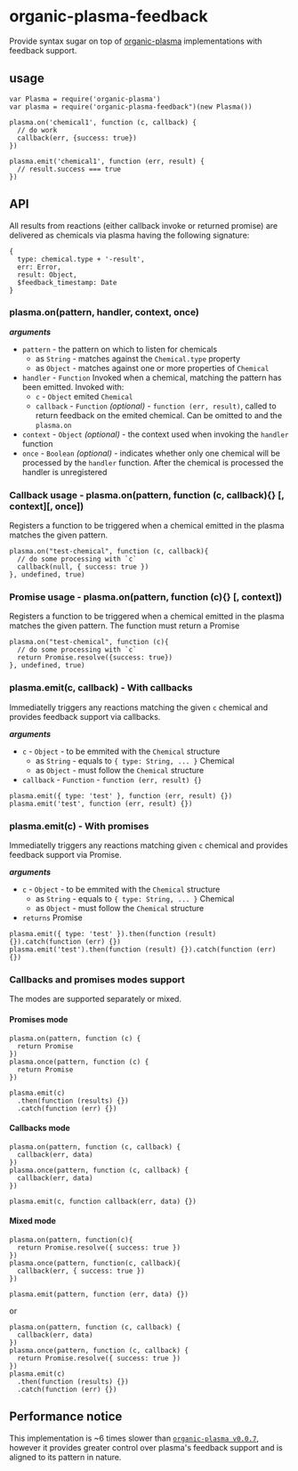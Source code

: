 # organic-plasma-feedback

Provide syntax sugar on top of [organic-plasma](https://github.com/outbounder/organic-plasma) implementations with feedback support.

## usage

```
var Plasma = require('organic-plasma')
var plasma = require('organic-plasma-feedback")(new Plasma())

plasma.on('chemical1', function (c, callback) {
  // do work
  callback(err, {success: true})
})

plasma.emit('chemical1', function (err, result) {
  // result.success === true
})
```

## API

All results from reactions (either callback invoke or returned promise) are delivered as chemicals via plasma having the following signature:

```
{
  type: chemical.type + '-result',
  err: Error,
  result: Object,
  $feedback_timestamp: Date
}
```

### plasma.on(pattern, handler, context, once)

___arguments___
* `pattern` - the pattern on which to listen for chemicals
  * as `String` - matches against the `Chemical.type` property
  * as `Object` - matches against one or more properties of `Chemical`
* `handler` - `Function` Invoked when a chemical, matching the pattern has been emitted. Invoked with:
  - `c` - `Object` emited `Chemical`
  - `callback` - `Function` _(optional)_ - `function (err, result)`, called to return feedback on the emited chemical. Can be omitted to and the `plasma.on`
* `context` - `Object` _(optional)_ - the context used when invoking the `handler` function
* `once` - `Boolean` _(optional)_ - indicates whether only one chemical will be processed by the `handler` function. After the chemical is processed the handler is unregistered

### Callback usage - plasma.on(pattern, function (c, callback){} [, context][, once])
Registers a function to be triggered when a chemical emitted in the plasma matches the given pattern.

```
plasma.on("test-chemical", function (c, callback){
  // do some processing with `c`
  callback(null, { success: true })
}, undefined, true)
```

### Promise usage - plasma.on(pattern, function (c){} [, context])

Registers a function to be triggered when a chemical emitted in the plasma matches the given pattern. The function must return a Promise

```
plasma.on("test-chemical", function (c){
  // do some processing with `c`
  return Promise.resolve({success: true})
}, undefined, true)
```


### plasma.emit(c, callback) - With callbacks

Immediatelly triggers any reactions matching the given `c` chemical and provides feedback support via callbacks.

___arguments___
* `c` -  `Object` - to be emmited with the `Chemical` structure
  * as `String` - equals to `{ type: String, ... }` Chemical
  * as `Object` - must follow the `Chemical` structure
* `callback` - `Function` - `function (err, result) {}`

```
plasma.emit({ type: 'test' }, function (err, result) {})
plasma.emit('test', function (err, result) {})
```

### plasma.emit(c) - With promises

Immediatelly triggers any reactions matching given `c` chemical and provides feedback support via Promise.

___arguments___
* `c` -  `Object` - to be emmited with the `Chemical` structure
  * as `String` - equals to `{ type: String, ... }` Chemical
  * as `Object` - must follow the `Chemical` structure
* `returns` Promise

```
plasma.emit({ type: 'test' }).then(function (result) {}).catch(function (err) {})
plasma.emit('test').then(function (result) {}).catch(function (err) {})
```

### Callbacks and promises modes support

The modes are supported separately or mixed.

#### Promises mode

```
plasma.on(pattern, function (c) {
  return Promise
})
plasma.once(pattern, function (c) {
  return Promise
})

plasma.emit(c)
  .then(function (results) {})
  .catch(function (err) {})
```

#### Callbacks mode

```
plasma.on(pattern, function (c, callback) {
  callback(err, data)
})
plasma.once(pattern, function (c, callback) {
  callback(err, data)
})

plasma.emit(c, function callback(err, data) {})
```

#### Mixed mode

```
plasma.on(pattern, function(c){
  return Promise.resolve({ success: true })
})
plasma.once(pattern, function(c, callback){
  callback(err, { success: true })
})

plasma.emit(pattern, function (err, data) {})
```
or
```
plasma.on(pattern, function (c, callback) {
  callback(err, data)
})
plasma.once(pattern, function (c, callback) {
  return Promise.resolve({ success: true })
})
plasma.emit(c)
  .then(function (results) {})
  .catch(function (err) {})
```


## Performance notice

This implementation is ~6 times slower than [`organic-plasma v0.0.7`](https://github.com/outbounder/organic-plasma/tree/f2cd53b0eb60ecc9c10d53eb455f182e9bf5a484), however it provides greater control over plasma's feedback support and is aligned to its pattern in nature.
